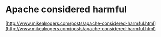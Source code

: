 <!--
id: 13179066516
link: http://tumblr.atmos.org/post/13179066516/apache-considered-harmful
slug: apache-considered-harmful
date: Tue Nov 22 2011 16:04:17 GMT-0800 (PST)
publish: 2011-11-022
tags: 
title: Apache considered harmful
-->


Apache considered harmful
=========================

[http://www.mikealrogers.com/posts/apache-considered-harmful.html](http://www.mikealrogers.com/posts/apache-considered-harmful.html)

